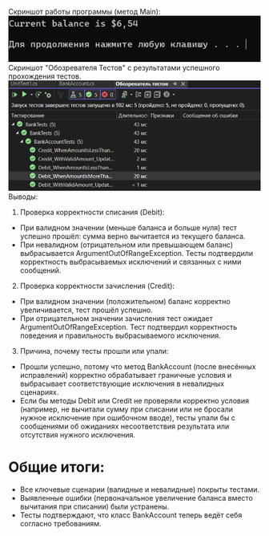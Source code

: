 Скриншот работы программы (метод Main):
![MainFunction](image.png)
Скриншот "Обозревателя Тестов" с результатами успешного прохождения тестов.
![TestExplorer](image-1.png)
Выводы:
1) Проверка корректности списания (Debit):
- При валидном значении (меньше баланса и больше нуля) тест успешно прошёл: сумма верно вычитается из текущего баланса.
- При невалидном (отрицательном или превышающем баланс) выбрасывается ArgumentOutOfRangeException. Тесты подтвердили корректность выбрасываемых исключений и связанных с ними сообщений.
2) Проверка корректности зачисления (Credit):
- При валидном значении (положительном) баланс корректно увеличивается, тест прошёл успешно.
- При отрицательном значении зачисления тест ожидает ArgumentOutOfRangeException. Тест подтвердил корректность поведения и правильность выбрасываемого исключения.
3) Причина, почему тесты прошли или упали:
- Прошли успешно, потому что метод BankAccount (после внесённых исправлений) корректно обрабатывает граничные условия и выбрасывает соответствующие исключения в невалидных сценариях.
- Если бы методы Debit или Credit не проверяли корректно условия (например, не вычитали сумму при списании или не бросали нужное исключение при ошибочном вводе), тесты упали бы с сообщениями об ожиданиях несоответствия результата или отсутствия нужного исключения.
# Общие итоги:
- Все ключевые сценарии (валидные и невалидные) покрыты тестами.
- Выявленные ошибки (первоначальное увеличение баланса вместо вычитания при списании) были устранены.
- Тесты подтверждают, что класс BankAccount теперь ведёт себя согласно требованиям.